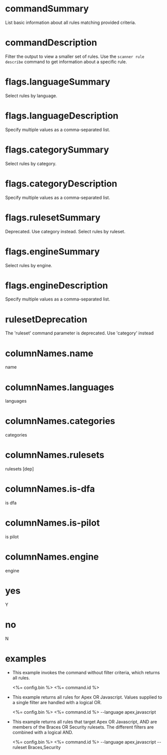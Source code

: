 # commandSummary

List basic information about all rules matching provided criteria.

# commandDescription

Filter the output to view a smaller set of rules. Use the `scanner rule describe` command to get information about a specific rule.

# flags.languageSummary

Select rules by language.

# flags.languageDescription

Specify multiple values as a comma-separated list.

# flags.categorySummary

Select rules by category.

# flags.categoryDescription

Specify multiple values as a comma-separated list.

# flags.rulesetSummary

Deprecated. Use category instead. Select rules by ruleset.

# flags.engineSummary

Select rules by engine.

# flags.engineDescription

Specify multiple values as a comma-separated list.

# rulesetDeprecation

The 'ruleset' command parameter is deprecated. Use 'category' instead

# columnNames.name

name

# columnNames.languages

languages

# columnNames.categories

categories

# columnNames.rulesets

rulesets [dep]

# columnNames.is-dfa

is dfa

# columnNames.is-pilot

is pilot

# columnNames.engine

engine

# yes

Y

# no

N

# examples

- This example invokes the command without filter criteria, which returns all rules.

  <%= config.bin %> <%= command.id %>

- This example returns all rules for Apex OR Javascript. Values supplied to a single filter are handled with a logical OR.

  <%= config.bin %> <%= command.id %> --language apex,javascript

- This example returns all rules that target Apex OR Javascript, AND are members of the Braces OR Security rulesets. The different filters are combined with a logical AND.

  <%= config.bin %> <%= command.id %> --language apex,javascript --ruleset Braces,Security
